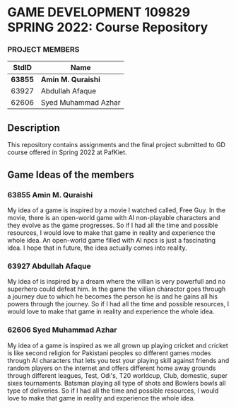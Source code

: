 # GAME DEVELOPMENT 109829 SPRING 2022: Course Repository #
### PROJECT MEMBERS ###
StdID | Name
------------ | -------------
**63855** | **Amin M. Quraishi** <!--this is the group leader in bold-->
63927 | Abdullah Afaque
62606 | Syed Muhammad Azhar
<!-- Replace name and student ids with acutally group member names and ids-->


## Description ## 
This repository contains assignments and the final project submitted to GD course offered in Spring 2022 at PafKiet.


## Game Ideas of the members ##

### 63855 Amin M. Quraishi ##
My idea of a game is inspired by a movie I watched called, Free Guy. In the movie, there is an open-world game with AI non-playable characters and they evolve as the game progresses. So if I had all the time and possible resources, I would love to make that game in reality and experience the whole idea. An open-world game filled with AI npcs is just a fascinating idea. I hope that in future, the idea actually comes into reality.


### 63927 Abdullah Afaque ###
My idea of is inspired by a dream where the villian is very powerfull and no superhero could defeat him. In the game the villian charactor goes through a journey due to which he becomes the person he is and he gains all his powers through the journey.  So if I had all the time and possible resources, I would love to make that game in reality and experience the whole idea. 



### 62606 Syed Muhammad Azhar ###
My idea of a game is inspired as we all grown up playing cricket and cricket is like second religion for Pakistani peoples so different games modes through AI characters that lets you test your playing skill against friends and random players on the internet and offers different home away grounds through different leagues, Test, Odi's, T20 worldcup, Club, domestic, super sixes tournaments. Batsman playing all type of shots and Bowlers bowls all type of deliveries. So if I had all the time and possible resources, I would love to make that game in reality and experience the whole idea. 
